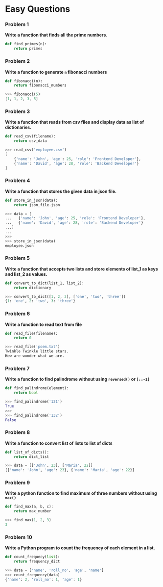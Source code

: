 # Easy Questions

### Problem 1

**Write a function that finds all the prime numbers.**

```python
def find_primes(n):
    return primes
```


### Problem 2

**Write a function to generate `n` fibonacci numbers**

```python
def fibonacci(n):
    return fibonacci_numbers
```

```python
>>> fibonacci(5)
[1, 1, 2, 3, 5]
```

### Problem 3

**Write a function that reads from csv files and display data as list of dictionaries.**

```python
def read_csv(filename):
    return csv_data
```

```python
>>> read_csv('employee.csv')
[
    {'name': 'John', 'age': 25, 'role': 'Frontend Developer'},
    {'name': 'David', 'age': 28, 'role': 'Backend Developer'}
]
```

### Problem 4

**Write a function that stores the given data in json file.**

```python
def store_in_json(data):
    return json_file.json
```

```python
>>> data = [
...   {'name': 'John', 'age': 25, 'role': 'Frontend Developer'},
...   {'name': 'David', 'age': 28, 'role': 'Backend Developer'}
...]
...
>>>
>>> store_in_json(data)
employee.json
```

### Problem 5

**Write a function that accepts two lists and store elements of list_1 as keys and list_2 as values.**

```python
def convert_to_dict(list_1, list_2):
    return dictionary
```

```python
>>> convert_to_dict([1, 2, 3], ['one', 'two', 'three'])
{1: 'one', 2: 'two', 3: 'three'}
```

### Problem 6

**Write a function to read text from file**

```python
def read_file(filename):
    return 0
```

```python
>>> read_file('poem.txt')
Twinkle Twinkle little stars.
How are wonder what we are.
```

### Problem 7

**Write a function to find palindrome without using `reversed()` or `[::-1]`**

```python
def find_palindrome(element):
    return bool
```

```python
>>> find_palindrome('121')
True
>>>
>>> find_palindrome('132')
False
```

### Problem 8

**Write a function to convert list of lists to list of dicts**

```python
def list_of_dicts():
    return dict_list
```

```python
>>> data = [['John', 23], ['Maria', 22]]
[{'name': 'John', 'age': 23}, {'name': 'Maria', 'age': 22}]
```

### Problem 9

**Write a python function to find maximum of three numbers without using `max()`**

```python
def find_max(a, b, c):
    return max_number
```

```python
>>> find_max(1, 2, 3)
3
```

### Problem 10

**Write a Python program to count the frequency of each element in a list.**

```python
def count_frequecy(list):
    return frequency_dict
```

```python
>>> data = ['name', 'roll_no', 'age', 'name']
>>> count_frequency(data)
{'name': 2, 'roll_no': 1, 'age': 1}
```